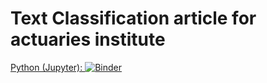 # Text Classification article for actuaries institute
[Python (Jupyter): ![Binder](https://mybinder.org/badge.svg)](https://mybinder.org/v2/gh/jtsw1990/articles.git/master?filepath=textClassificationEntry.ipynb)
